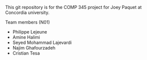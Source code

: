 This git repository is for the COMP 345 project for Joey Paquet at Concordia university.

Team members (N01)
* Philippe Lejeune
* Amine Halimi
* Seyed Mohammad Lajevardi
* Najim Ghafourzadeh
* Cristian Tesa
